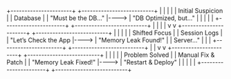 +----------------------+      +--------------------------+
|                      |      |                          |
|   Initial Suspicion  |      |       Database           |
|  "Must be the DB..." |----> |  "DB Optimized, but..."  |
|                      |      |                          |
+----------------------+      +--------------------------+
           |                               |
           |                               |
           v                               v
+----------------------+      +--------------------------+
|                      |      |                          |
|   Shifted Focus      |      |    Session Logs          |
| "Let’s Check the App |----> | "Memory Leak Found!"     |
|     Server..."       |      |                          |
+----------------------+      +--------------------------+
           |                               |
           v                               v
+----------------------+      +--------------------------+
|                      |      |                          |
|   Problem Solved     |      |   Manual Fix & Patch     |
| "Memory Leak Fixed!" |----> |  "Restart & Deploy"      |
|                      |      |                          |
+----------------------+      +--------------------------+

